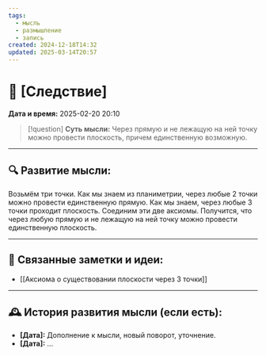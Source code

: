 ```yaml
---
tags:
  - мысль
  - размышление
  - запись
created: 2024-12-18T14:32
updated: 2025-03-14T20:57
---
```


# 💭  [Следствие]

**Дата и время:** 2025-02-20 20:10

> [!question] **Суть мысли:**
> Через прямую и не лежащую на ней точку можно провести плоскость, причем единственную возможную.

---

## 🔍 Развитие мысли:

Возьмём три точки. Как мы знаем из планиметрии, через любые 2 точки можно провести единственную прямую. Как мы знаем, через любые 3 точки проходит плоскость. Соединим эти две аксиомы. Получится, что через любую прямую и не лежащую на ней точку можно провести единственную плоскость.

---


## 🔄 Связанные заметки и идеи:

- [[Аксиома о существовании плоскости через 3 точки]]

---

## 🕰️ История развития мысли (если есть):

* **[Дата]:**  Дополнение к мысли, новый поворот, уточнение.
* **[Дата]:**  ...
